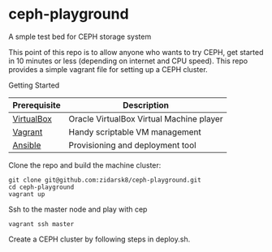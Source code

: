 # ceph-playground

A smple test bed for CEPH storage system

This point of this repo is to allow anyone who wants to try CEPH, get started 
in 10 minutes or less (depending on internet and CPU speed). This repo provides
a simple vagrant file for setting up a CEPH cluster.

Getting Started

 
|               Prerequisite               |               Description                |
|------------------------------------------|------------------------------------------|
|[VirtualBox](https://www.virtualbox.org/) | Oracle VirtualBox Virtual Machine player |
|[Vagrant](https://www.vagrantup.com/)     | Handy scriptable VM management           |
|[Ansible](https://www.ansible.com/)       | Provisioning and deployment tool         |


Clone the repo and build the machine cluster:

```
git clone git@github.com:zidarsk8/ceph-playground.git
cd ceph-playground
vagrant up
```

Ssh to the master node and play with cep

```
vagrant ssh master
```

Create a CEPH cluster by following steps in deploy.sh.
